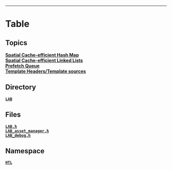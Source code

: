 
***

# Table
## Topics
**[Spatial Cache-efficient Hash Map](topic-cache-efficient-hash-map.md)**  
**[Spatial Cache-efficient Linked Lists](topic-cache-efficient-linked-lists.md)**  
**[Prefetch Queue](topic-prefetch-queue.md)**  
**[Template Headers/Template sources](topic-template-headers.md)**  
## Directory
**[`LAB`](LAB.md)**  
## Files
**[`LAB.h`](LAB.h.md)**  
**[`LAB_asset_manager.h`](LAB_asset_manager.h.md)**  
**[`LAB_debug.h`](LAB_debug.h.md)**  
## Namespace
**[`HTL`](HTL.md)**  
